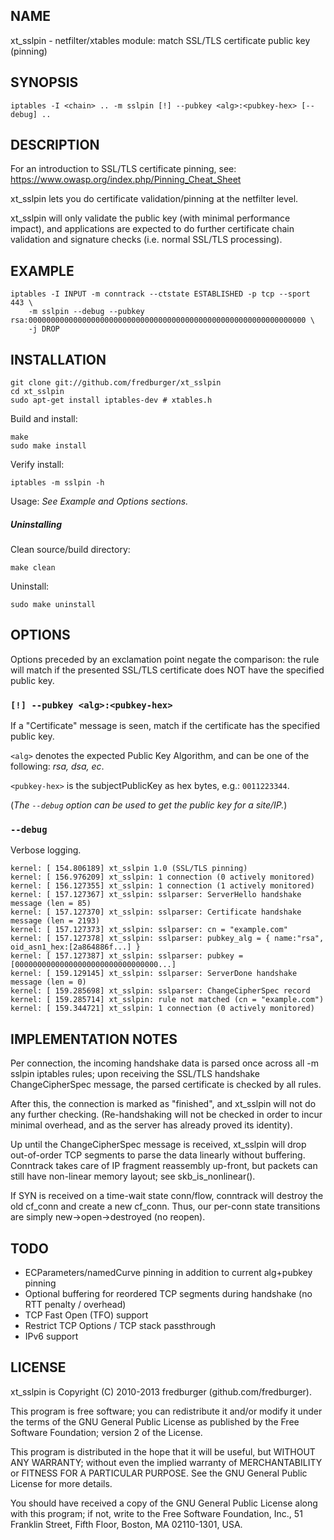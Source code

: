 ## NAME

xt_sslpin - netfilter/xtables module: match SSL/TLS certificate public key (pinning)


## SYNOPSIS

    iptables -I <chain> .. -m sslpin [!] --pubkey <alg>:<pubkey-hex> [--debug] ..


## DESCRIPTION

For an introduction to SSL/TLS certificate pinning, see: https://www.owasp.org/index.php/Pinning_Cheat_Sheet

xt_sslpin lets you do certificate validation/pinning at the netfilter level.

xt_sslpin will only validate the public key (with minimal performance impact), and applications are expected to do further certificate chain validation and signature checks (i.e. normal SSL/TLS processing).


## EXAMPLE

    iptables -I INPUT -m conntrack --ctstate ESTABLISHED -p tcp --sport 443 \
        -m sslpin --debug --pubkey rsa:00000000000000000000000000000000000000000000000000000000000000 \
        -j DROP

## INSTALLATION

    git clone git://github.com/fredburger/xt_sslpin
    cd xt_sslpin
    sudo apt-get install iptables-dev # xtables.h

Build and install:

    make
    sudo make install

Verify install:

    iptables -m sslpin -h

Usage: _See Example and Options sections._


##### Uninstalling

Clean source/build directory:

    make clean

Uninstall:

    sudo make uninstall


## OPTIONS

Options preceded by an exclamation point negate the comparison: the rule will match if the presented SSL/TLS certificate does NOT have the specified public key.


### `[!] --pubkey <alg>:<pubkey-hex>`

If a "Certificate" message is seen, match if the certificate has the specified public key.

`<alg>` denotes the expected Public Key Algorithm, and can be one of the following: *rsa, dsa, ec*.

`<pubkey-hex>` is the subjectPublicKey as hex bytes, e.g.: `0011223344`.

(_The `--debug` option can be used to get the public key for a site/IP._)



### `--debug`

Verbose logging.

    kernel: [ 154.806189] xt_sslpin 1.0 (SSL/TLS pinning)
    kernel: [ 156.976209] xt_sslpin: 1 connection (0 actively monitored)
    kernel: [ 156.127355] xt_sslpin: 1 connection (1 actively monitored)
    kernel: [ 157.127367] xt_sslpin: sslparser: ServerHello handshake message (len = 85)
    kernel: [ 157.127370] xt_sslpin: sslparser: Certificate handshake message (len = 2193)
    kernel: [ 157.127373] xt_sslpin: sslparser: cn = "example.com"
    kernel: [ 157.127378] xt_sslpin: sslparser: pubkey_alg = { name:"rsa", oid_asn1_hex:[2a864886f...] }
    kernel: [ 157.127387] xt_sslpin: sslparser: pubkey = [00000000000000000000000000000000...]
    kernel: [ 159.129145] xt_sslpin: sslparser: ServerDone handshake message (len = 0)
    kernel: [ 159.285698] xt_sslpin: sslparser: ChangeCipherSpec record
    kernel: [ 159.285714] xt_sslpin: rule not matched (cn = "example.com")
    kernel: [ 159.344721] xt_sslpin: 1 connection (0 actively monitored)


## IMPLEMENTATION NOTES

Per connection, the incoming handshake data is parsed once across all -m sslpin iptables rules;
upon receiving the SSL/TLS handshake ChangeCipherSpec message, the parsed certificate is checked by all rules.

After this, the connection is marked as "finished", and xt_sslpin will not do any further checking.
(Re-handshaking will not be checked in order to incur minimal overhead, and as the server has already proved
its identity).

Up until the ChangeCipherSpec message is received, xt_sslpin will drop out-of-order TCP segments to
parse the data linearly without buffering. Conntrack takes care of IP fragment reassembly up-front, but packets
can still have non-linear memory layout; see skb_is_nonlinear().

If SYN is received on a time-wait state conn/flow, conntrack will destroy the old cf_conn
and create a new cf_conn. Thus, our per-conn state transitions are simply new->open->destroyed (no reopen).


## TODO

* ECParameters/namedCurve pinning in addition to current alg+pubkey pinning
* Optional buffering for reordered TCP segments during handshake (no RTT penalty / overhead)
* TCP Fast Open (TFO) support
* Restrict TCP Options / TCP stack passthrough
* IPv6 support


## LICENSE

xt_sslpin is Copyright (C) 2010-2013 fredburger (github.com/fredburger).

This program is free software; you can redistribute it and/or modify it under the terms of the
GNU General Public License as published by the Free Software Foundation; version 2 of the License.

This program is distributed in the hope that it will be useful, but WITHOUT ANY WARRANTY;
without even the implied warranty of MERCHANTABILITY or FITNESS FOR A PARTICULAR PURPOSE.
See the GNU General Public License for more details.

You should have received a copy of the GNU General Public License along with this program; if not, write to
the Free Software Foundation, Inc., 51 Franklin Street, Fifth Floor, Boston, MA 02110-1301, USA.

